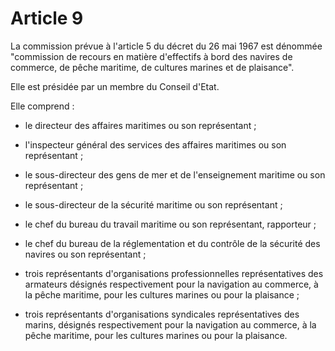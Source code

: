 # Article 9

La commission prévue à l'article 5 du décret du 26 mai 1967 est dénommée "commission de recours en matière d'effectifs à bord des navires de commerce, de pêche maritime, de cultures marines et de plaisance".

Elle est présidée par un membre du Conseil d'Etat.

Elle comprend :

- le directeur des affaires maritimes ou son représentant ;

- l'inspecteur général des services des affaires maritimes ou son représentant ;

- le sous-directeur des gens de mer et de l'enseignement maritime ou son représentant ;

- le sous-directeur de la sécurité maritime ou son représentant ;

- le chef du bureau du travail maritime ou son représentant, rapporteur ;

- le chef du bureau de la réglementation et du contrôle de la sécurité des navires ou son représentant ;

- trois représentants d'organisations professionnelles représentatives des armateurs désignés respectivement pour la navigation au commerce, à la pêche maritime, pour les cultures marines ou pour la plaisance ;

- trois représentants d'organisations syndicales représentatives des marins, désignés respectivement pour la navigation au commerce, à la pêche maritime, pour les cultures marines ou pour la plaisance.
